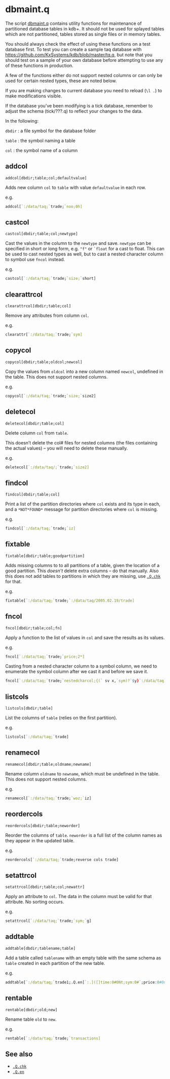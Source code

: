 dbmaint.q
=========

The script [dbmaint.q](dbmaint.q) contains utility functions for maintenance of partitioned database tables in kdb+. It should not be used for splayed tables which are not partitioned, tables stored as single files or in memory tables.

You should always check the effect of using these functions on a test database first. To test you can create a sample taq database with <https://github.com/KxSystems/kdb/blob/master/tq.q>, but note that you should test on a sample of your own database before attempting to use any of these functions in production.

A few of the functions either do not support nested columns or can only be used for certain nested types, these are noted below.

If you are making changes to current database you need to reload (`\l .`) to make modifications visible.

If the database you’ve been modifying is a tick database, remember to adjust the schema (tick/???.q) to reflect your changes to the data.

In the following: 

`dbdir`
: a file symbol for the database folder

`table`
: the symbol naming a table

`col`
: the symbol name of a column


## addcol

`addcol[dbdir;table;col;defaultvalue]`

Adds new column `col` to `table` with value `defaultvalue` in each row.

e.g.
```q
addcol[`:/data/taq;`trade;`noo;0h]
```


## castcol

`castcol[dbdir;table;col;newtype]`

Cast the values in the column to the `newtype` and save. `newtype` can be specified in short or long form, e.g. `"f"` or `` `float `` for a cast to float. This can be used to cast nested types as well, but to cast a nested character column to symbol use `fncol` instead.

e.g.
```q
castcol[`:/data/taq;`trade;`size;`short]
```


## clearattrcol

`clearattrcol[dbdir;table;col]`

Remove any attributes from column `col`.

e.g.
```q
clearattr[`:/data/taq;`trade;`sym]
```


## copycol

`copycol[dbdir;table;oldcol;newcol]`

Copy the values from `oldcol` into a new column named `newcol`, undefined in the table. This does not support nested columns.

e.g.
```q
copycol[`:/data/taq;`trade;`size;`size2]
```


## deletecol

`deletecol[dbdir;table;col]`

Delete column `col` from `table`. 

This doesn’t delete the col# files for nested columns (the files containing the actual values) – you will need to delete these manually.

e.g.
```q
deletecol[`:/data/taq/;`trade;`size2]
```


## findcol

`findcol[dbdir;table;col]`

Print a list of the partition directories where `col` exists and its type in each, and a `*NOT*FOUND*` message for partition directories where `col` is missing.

e.g.
```q
findcol[`:/data/taq;`trade;`iz]
```


## fixtable

`fixtable[dbdir;table;goodpartition]`

Adds missing columns to to all partitions of a table, given the location of a good partition. This _doesn’t_ delete extra columns – do that manually. Also this does not add tables to partitions in which they are missing, use [`.Q.chk`](http://code.kx.com/q/ref/dotq/#qchk-fill-hdb) for that.

e.g.
```q
fixtable[`:/data/taq;`trade;`:/data/taq/2005.02.19/trade]
```


## fncol

`fncol[dbdir;table;col;fn]`

Apply a function to the list of values in `col` and save the results as its values.

e.g.
```q
fncol[`:/data/taq;`trade;`price;2*]
```
Casting from a nested character column to a symbol column, we need to enumerate the symbol column after we cast it and before we save it.
```q
fncol[`:/data/taq;`trade;`nestedcharcol;{(` sv x,`sym)?`$y}`:/data/taq]
```


## listcols

`listcols[dbdir;table]`

List the columns of `table` (relies on the first partition).

e.g.
```q
listcols[`:/data/taq;`trade]
```


## renamecol

`renamecol[dbdir;table;oldname;newname]`

Rename column `oldname` to `newname`, which must be undefined in the table. This does not support nested columns.

e.g.
```q
renamecol[`:/data/taq;`trade;`woz;`iz]
```


## reordercols

`reordercols[dbdir;table;neworder]`

Reorder the columns of `table`. `neworder` is a full list of the column names as they appear in the updated table.

e.g.
```q
reordercols[`:/data/taq;`trade;reverse cols trade]
```


## setattrcol

`setattrcol[dbdir;table;col;newattr]`

Apply an attribute to `col`. The data in the column must be valid for that attribute. No sorting occurs.

e.g.
```q
setattrcol[`:/data/taq;`trade;`sym;`g]
```


## addtable

`addtable[dbdir;tablename;table]`

Add a table called `tablename` with an empty table with the same schema as `table` created in each partition of the new table.

e.g.
```q
addtable[`:/data/taq;`trade1;.Q.en[`:.]([]time:0#0Nt;sym:0#`;price:0#0n;size:0#0)]
```


## rentable

`rentable[dbdir;old;new]`

Rename table `old` to `new`.

e.g.
```q
rentable[`:/data/taq;`trade;`transactions]
```


See also
--------

-   [`.Q.chk`](http://code.kx.com/q/ref/dotq/#qchk-fill-hdb)
-   [`.Q.en`](http://code.kx.com/q/ref/dotq/#qen-enumerate-varchar-cols)

